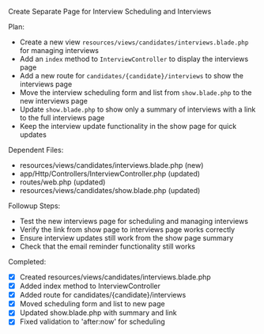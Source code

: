 Create Separate Page for Interview Scheduling and Interviews

Plan:
- Create a new view `resources/views/candidates/interviews.blade.php` for managing interviews
- Add an `index` method to `InterviewController` to display the interviews page
- Add a new route for `candidates/{candidate}/interviews` to show the interviews page
- Move the interview scheduling form and list from `show.blade.php` to the new interviews page
- Update `show.blade.php` to show only a summary of interviews with a link to the full interviews page
- Keep the interview update functionality in the show page for quick updates

Dependent Files:
- resources/views/candidates/interviews.blade.php (new)
- app/Http/Controllers/InterviewController.php (updated)
- routes/web.php (updated)
- resources/views/candidates/show.blade.php (updated)

Followup Steps:
- Test the new interviews page for scheduling and managing interviews
- Verify the link from show page to interviews page works correctly
- Ensure interview updates still work from the show page summary
- Check that the email reminder functionality still works

Completed:
- [x] Created resources/views/candidates/interviews.blade.php
- [x] Added index method to InterviewController
- [x] Added route for candidates/{candidate}/interviews
- [x] Moved scheduling form and list to new page
- [x] Updated show.blade.php with summary and link
- [x] Fixed validation to 'after:now' for scheduling
